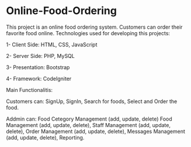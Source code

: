 # Online-Food-Ordering
This project is an online food ordering system. Customers can order their favorite food online.
Technologies used for developing this projects:


  1- Client Side: HTML, CSS, JavaScript
  
  
  2- Server Side: PHP, MySQL
  
  
  3- Presentation: Bootstrap
  
  
  4- Framework: CodeIgniter 
  
  Main Functionalitis:
  
  
  Customers can: SignUp, SignIn, Search for foods, Select and Order the food.
  
  
  Addmin can: Food Cetegory Management (add, update, delete) Food Management (add, update, delete), Staff Management (add, update, delete), Order Management (add, update, delete), Messages Management (add, update, delete), Reporting. 
